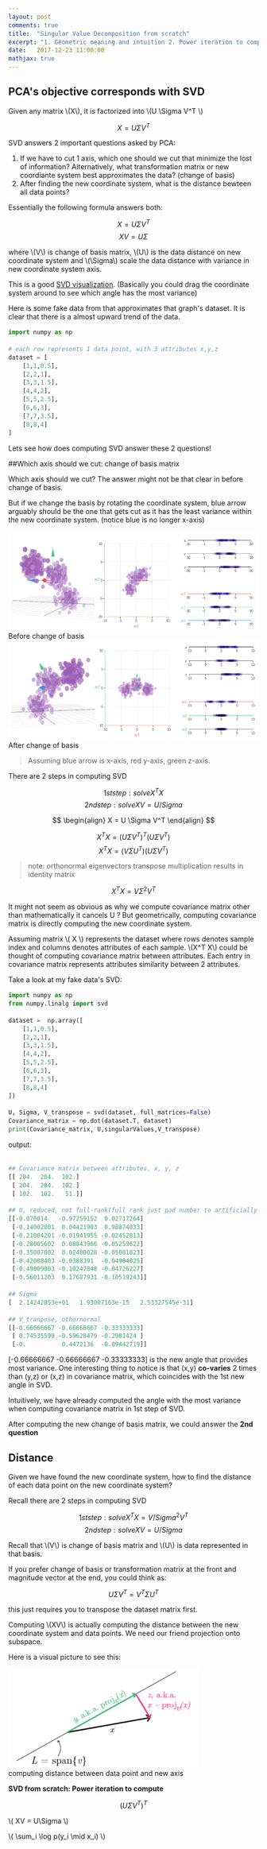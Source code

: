 ```yaml
---
layout: post
comments: true
title:  "Singular Value Decomposition from scratch"
excerpt: "1. Geometric meaning and intuition 2. Power iteration to compute "
date:   2017-12-23 11:00:00
mathjax: true
---
```


## PCA's objective corresponds with SVD

Given any matrix \\(X\\), it is factorized into \\(U \Sigma V^T \\) 

$$ X = U \Sigma V^T $$

SVD answers 2 important questions asked by PCA:
1. If we have to cut 1 axis, which one should we cut that minimize the lost of information? Alternatively, what transformation matrix or new coordiante system best approximates the data? (change of basis)
2. After finding the new coordinate system, what is the distance bewteen all data points?

Essentially the following formula answers both:

$$ X = U\Sigma V^T $$
$$ XV = U\Sigma $$

where \\(V\\) is change of basis matrix, \\(U\\) is the data distance on new coordinate system and \\(\Sigma\\) scale the data distance with variance in new coordinate system axis. 


This is a good [SVD visualization](http://setosa.io/ev/principal-component-analysis/). (Basically you could drag the coordinate system around to see which angle has the most variance)





Here is some fake data from that approximates that graph's dataset. It is clear that there is a almost upward trend of the data.

```python
import numpy as np

# each row represents 1 data point, with 3 attributes x,y,z
dataset = [
	[1,1,0.5],
	[2,2,1],
	[3,3,1.5],
	[4,4,2],
	[5,5,2.5],
	[6,6,3],
	[7,7,3.5],
	[8,8,4]
]
```

Lets see how does computing SVD answer these 2 questions!


















##Which axis should we cut: change of basis matrix

Which axis should we cut? The answer might not be that clear in before change of basis. 

But if we change the basis by rotating the coordinate system, blue arrow arguably should be the one that gets cut as it has the least variance within the new coordinate system. (notice blue is no longer x-axis)

<div class="imgcap">
<img src="/assets/svd/before_change_of_basis.png" height="200">
<div class="thecap">Before change of basis



<img src="/assets/svd/after_change_of_basis.png" height="200">
<div class="thecap">After change of basis
</div>
</div>
</div>

> Assuming blue arrow is x-axis, red y-axis, green z-axis.


There are 2 steps in computing SVD

$$1st step: solve X^T X $$
$$2nd step: solve XV = U/Sigma $$

$$ 
\begin{align}
X = U \Sigma V^T 
\end{align}
$$

$$ X^T X = {(U\Sigma V^T)}^T (U \Sigma V^T) $$
$$ X^T X = {(V\Sigma U^T)} (U \Sigma V^T) $$
> note: orthonormal eigenvectors transpose multiplication results in identity matrix

$$ X^T X = V {\Sigma}^2 V^T $$ 


It might not seem as obvious as why we compute covariance matrix other than mathematically it cancels U ? But geometrically, computing covariance matrix is directly computing the new coordinate system. 


Assuming matrix \\( X \\) represents the dataset where rows denotes sample index and columns denotes attributes of each sample. \\(X^T X\\) could be thought of computing covariance matrix between attributes. Each entry in covariance matrix represents attributes similarity between 2 attributes.



Take a look at my fake data's SVD:

```python
import numpy as np
from numpy.linalg import svd

dataset =  np.array([
	[1,1,0.5],
	[2,2,1],
	[3,3,1.5],
	[4,4,2],
	[5,5,2.5],
	[6,6,3],
	[7,7,3.5],
	[8,8,4]
])

U, Sigma, V_transpose = svd(dataset, full_matrices=False)
Covariance_matrix = np.dot(dataset.T, dataset)
print(Covariance_matrix, U,singularValues,V_transpose)
```

output:
```python

## Covariance matrix between attributes, x, y, z
[[ 204.  204.  102.]
 [ 204.  204.  102.]
 [ 102.  102.   51.]]

## U, reduced, not full-rank(full rank just pad number to artificially creates orthornormal square matrix)
[[-0.070014   -0.97259152  0.02717264]
 [-0.14002801  0.04421983  0.98874033]
 [-0.21004201 -0.01941955 -0.02452013]
 [-0.28005602  0.08843966 -0.05259622]
 [-0.35007002  0.02480028 -0.05081823]
 [-0.42008403 -0.0388391  -0.04904025]
 [-0.49009803 -0.10247848 -0.04726227]
 [-0.56011203  0.17687931 -0.10519243]]

## Sigma
[  2.14242853e+01   1.93007163e-15   2.53327545e-31]

## V_tranpose, othornormal 
[[-0.66666667 -0.66666667 -0.33333333]
 [ 0.74535599 -0.59628479 -0.2981424 ]
 [-0.          0.4472136  -0.89442719]]

```
[-0.66666667 -0.66666667 -0.33333333] is the new angle that provides most variance. One interesting thing to notice is that (x,y) **co-varies** 2 times than (y,z) or (x,z) in covariance matrix, which coincides with the 1st new angle in SVD.

Intuitively, we have already computed the angle with the most variance when computing covariance matrix in 1st step of SVD.

After computing the new change of basis matrix, we could answer the **2nd question**

























## Distance

Given we have found the new coordinate system, how to find the distance of each data point on the new coordinate system?

Recall there are 2 steps in computing SVD

$$1st step: solve X^T X = V/Sigma^2 V^T $$
$$2nd step: solve XV = U/Sigma $$


Recall that \\(V\\) is change of basis matrix and \\(U\\) is data represented in that basis.

If you prefer change of basis or transformation matrix at the front and magnitude vector at the end, you could think as:

$$ U\Sigma V^T = {V^T \Sigma U}^T $$

this just requires you to transpose the dataset matrix first.


Computing \\(XV\\) is actually computing the distance between the new coordinate system and data points. We need our friend projection onto subspace.

Here is a visual picture to see this:

<div class="imgcap">
<img src="/assets/svd/distance.png" height="200">
<div class="thecap"> computing distance between data point and new axis
</div>








**SVD from scratch: Power iteration to compute**


$$ (U\Sigma V^T)^T $$





\\( XV = U\Sigma \\)

\\( \sum\_i \log p(y\_i \mid x\_i) \\)